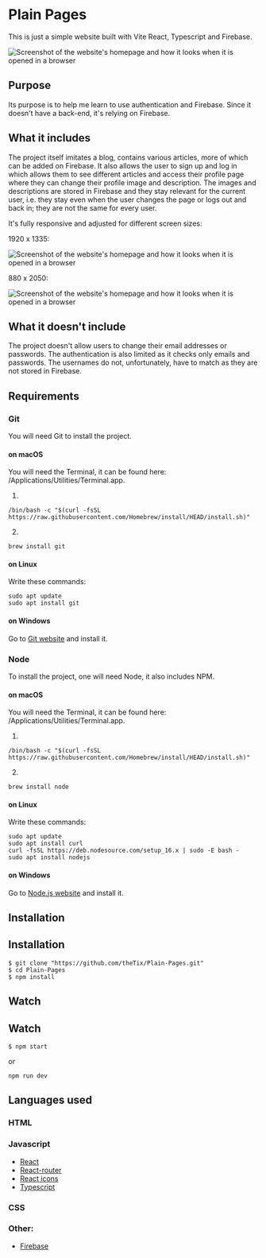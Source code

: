 # Plain Pages

This is just a simple website built with Vite React, Typescript and Firebase.

![Screenshot of the website's homepage and how it looks when it is opened in a browser](https://drive.google.com/uc?id=1-dW0pv3r0L9cRbEhSU7sfPz3TgK671E9)

## Purpose

Its purpose is to help me learn to use authentication and Firebase. Since it doesn't have a back-end, it's relying on Firebase.

## What it includes

The project itself imitates a blog, contains various articles, more of which can be added on Firebase. It also allows the user to sign up and log in which allows them to see different articles and access their profile page where they can change their profile image and description.
The images and descriptions are stored in Firebase and they stay relevant for the current user, i.e. they stay even when the user changes the page or logs out and back in; they are not the same for every user.

It's fully responsive and adjusted for different screen sizes:

1920 x 1335:

![Screenshot of the website's homepage and how it looks when it is opened in a browser](https://drive.google.com/uc?id=1pv2KJUjPHBk7c-FIgP1U_iHEFVR1bwqf)

880 x 2050:

![Screenshot of the website's homepage and how it looks when it is opened in a browser](https://drive.google.com/uc?id=1SujkfmpLaqIwVbwIWiXgIynDudFdPZdO)

## What it doesn't include

The project doesn't allow users to change their email addresses or passwords. The authentication is also limited as it checks only emails and passwords. The usernames do not, unfortunately, have to match as they are not stored in Firebase.

## Requirements

### Git

You will need Git to install the project.

#### on macOS

You will need the Terminal, it can be found here: /Applications/Utilities/Terminal.app.

1.

```
/bin/bash -c "$(curl -fsSL https://raw.githubusercontent.com/Homebrew/install/HEAD/install.sh)"
```

2.

```
brew install git
```

#### on Linux

Write these commands:

```
sudo apt update
sudo apt install git
```

#### on Windows

Go to [Git website](https://git-scm.com/) and install it.

### Node

To install the project, one will need Node, it also includes NPM.

#### on macOS

You will need the Terminal, it can be found here: /Applications/Utilities/Terminal.app.

1.

```
/bin/bash -c "$(curl -fsSL https://raw.githubusercontent.com/Homebrew/install/HEAD/install.sh)"
```

2.

```
brew install node
```

#### on Linux

Write these commands:

```
sudo apt update
sudo apt install curl
curl -fsSL https://deb.nodesource.com/setup_16.x | sudo -E bash -
sudo apt install nodejs
```

#### on Windows

Go to [Node.js website](https://nodejs.org/en) and install it.

## Installation

## Installation

```
$ git clone "https://github.com/theTix/Plain-Pages.git"
$ cd Plain-Pages
$ npm install
```

## Watch

## Watch

```
$ npm start
```

or

```
npm run dev
```

## Languages used

### HTML

### Javascript

- [React](https://react.dev/)
- [React-router](https://reactrouter.com/en/main)
- [React icons](https://react-icons.github.io/react-icons/)
- [Typescript](https://www.typescriptlang.org/)

### CSS

### Other:

- [Firebase](https://firebase.google.com/)
